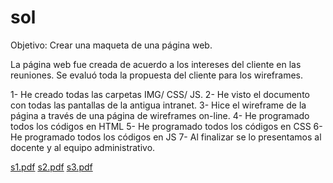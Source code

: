 # sol

Objetivo: Crear una maqueta de una página web.

La página web fue creada de acuerdo a los intereses del cliente en las reuniones. Se evaluó toda la propuesta del cliente para los wireframes.

1- He creado todas las carpetas IMG/ CSS/ JS.
2- He visto el documento con todas las pantallas de la antigua intranet.
3- Hice el wireframe de la página a través  de una página de wireframes on-line.
4- He programado todos los códigos en HTML 
5- He programado todos los códigos en CSS
6- He programado todos los códigos en JS
7- Al finalizar se lo presentamos al docente y al equipo administrativo.


[s1.pdf](https://github.com/YanLeandro/sol-maqueta/files/8058596/s1.pdf)
[s2.pdf](https://github.com/YanLeandro/sol-maqueta/files/8058599/s2.pdf)
[s3.pdf](https://github.com/YanLeandro/sol-maqueta/files/8058601/s3.pdf)
